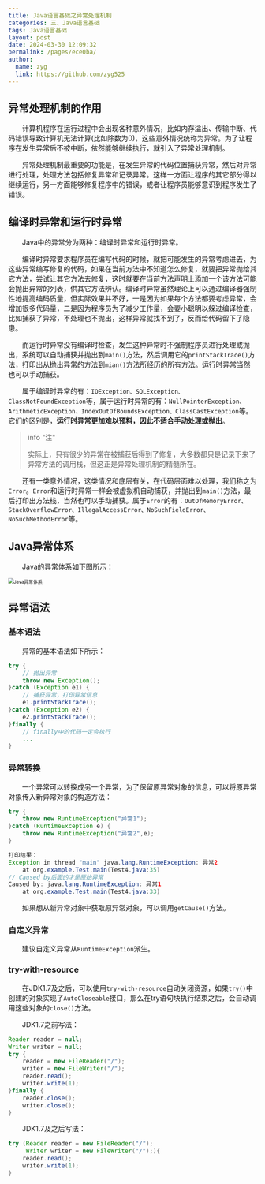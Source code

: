 ```yaml
---
title: Java语言基础之异常处理机制
categories: 三、Java语言基础
tags: Java语言基础
layout: post
date: 2024-03-30 12:09:32
permalink: /pages/ece0ba/
author: 
  name: zyg
  link: https://github.com/zyg525
---
```




## 异常处理机制的作用

　　计算机程序在运行过程中会出现各种意外情况，比如内存溢出、传输中断、代码错误导致计算机无法计算(比如除数为0)，这些意外情况统称为异常。为了让程序在发生异常后不被中断，依然能够继续执行，就引入了异常处理机制。

　　异常处理机制最重要的功能是，在发生异常的代码位置捕获异常，然后对异常进行处理，处理方法包括修复异常和记录异常。这样一方面让程序的其它部分得以继续运行，另一方面能够修复程序中的错误，或者让程序员能够意识到程序发生了错误。

## 编译时异常和运行时异常

　　Java中的异常分为两种：编译时异常和运行时异常。

　　编译时异常要求程序员在编写代码的时候，就把可能发生的异常考虑进去，为这些异常编写修复的代码，如果在当前方法中不知道怎么修复，就要把异常抛给其它方法，尝试让其它方法去修复，这时就要在当前方法声明上添加一个该方法可能会抛出异常的列表，供其它方法辨认。编译时异常虽然理论上可以通过编译器强制性地提高编码质量，但实际效果并不好，一是因为如果每个方法都要考虑异常，会增加很多代码量，二是因为程序员为了减少工作量，会耍小聪明以躲过编译检查，比如捕获了异常，不处理也不抛出，这样异常就找不到了，反而给代码留下了隐患。

　　而运行时异常没有编译时检查，发生这种异常时不强制程序员进行处理或抛出，系统可以自动捕获并抛出到`main()`方法，然后调用它的`printStackTrace()`方法，打印出从抛出异常的方法到`mian()`方法所经历的所有方法。运行时异常当然也可以手动捕获。

　　属于编译时异常的有：`IOException、SQLException、ClassNotFoundException`等，属于运行时异常的有：`NullPointerException、ArithmeticException、IndexOutOfBoundsException、ClassCastException`等。它们的区别是，**运行时异常更加难以预料，因此不适合手动处理或抛出**。

> info "注"
>
> 实际上，只有很少的异常在被捕获后得到了修复，大多数都只是记录下来了异常方法的调用栈，但这正是异常处理机制的精髓所在。

　　还有一类意外情况，这类情况和底层有关，在代码层面难以处理，我们称之为`Error`。`Error`和运行时异常一样会被虚拟机自动捕获，并抛出到`main()`方法，最后打印出方法栈，当然也可以手动捕获。属于`Error`的有：`OutOfMemoryError、StackOverflowError、IllegalAccessError、NoSuchFieldError、NoSuchMethodError`等。

## Java异常体系

　　Java的异常体系如下图所示：

<img src="/myblog/img/java/Java异常体系.png" alt="Java异常体系" style="zoom: 67%;" />

## 异常语法

### 基本语法

　　异常的基本语法如下所示：

```java
try {
    // 抛出异常
    throw new Exception();
}catch (Exception e1) {
    // 捕获异常，打印异常信息
    e1.printStackTrace();
}catch (Exception e2) {
    e2.printStackTrace();
}finally {
    // finally中的代码一定会执行
    ...
}
```

### 异常转换

　　一个异常可以转换成另一个异常，为了保留原异常对象的信息，可以将原异常对象传入新异常对象的构造方法：

```java
try {
    throw new RuntimeException("异常1");
}catch (RuntimeException e) {
    throw new RuntimeException("异常2",e);
}

打印结果：
Exception in thread "main" java.lang.RuntimeException: 异常2
	at org.example.Test.main(Test4.java:35)
// Caused by后面的才是原始异常
Caused by: java.lang.RuntimeException: 异常1
	at org.example.Test.main(Test4.java:33)
```

　　如果想从新异常对象中获取原异常对象，可以调用`getCause()`方法。

### 自定义异常

　　建议自定义异常从`RuntimeException`派生。

### try-with-resource

　　在JDK1.7及之后，可以使用`try-with-resource`自动关闭资源，如果`try()`中创建的对象实现了`AutoCloseable`接口，那么在try语句块执行结束之后，会自动调用这些对象的`close()`方法。

　　JDK1.7之前写法：

```java
Reader reader = null;
Writer writer = null;
try {
    reader = new FileReader("/");
    writer = new FileWriter("/");
    reader.read();
    writer.write(1);
}finally {
    reader.close();
    writer.close();
}
```

　　JDK1.7及之后写法：

```java
try (Reader reader = new FileReader("/");
     Writer writer = new FileWriter("/");){
    reader.read();
    writer.write(1);
}
```

